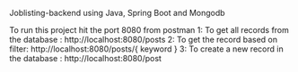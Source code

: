 Joblisting-backend using Java, Spring Boot and Mongodb

To run this project hit the port 8080 from postman
1: To get all records from the database : http://localhost:8080/posts
2: To get the record based on filter: http://localhost:8080/posts/{ keyword }
3: To create a new record in the database : http://localhost:8080/post 
